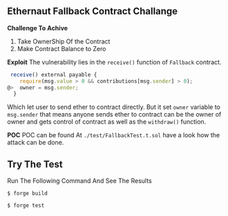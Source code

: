 ## Ethernaut Fallback  Contract Challange

**Challenge To Achive**
1. Take OwnerShip Of the Contract
2. Make Contract Balance to Zero

**Exploit** The vulnerability lies in the `receive()` function of `Fallback` contract. 

``` javascript
 receive() external payable {
    require(msg.value > 0 && contributions[msg.sender] > 0);
@>  owner = msg.sender;
  }
```
Which let user to send ether to contract directly. But it set `owner` variable to `msg.sender` that means anyone sends ether to contract can be the owner of owner and gets control of contract as well as the  `withdraw()` function.

**POC** POC can be found At `./test/FallbackTest.t.sol` have a look how the attack can be done.

## Try The Test 

Run The Following Command And See The Results

```shell
$ forge build
```

```shell
$ forge test
```


